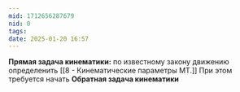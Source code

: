```yaml
---
mid: 1712656287679
nid: 0
tags: 
date: 2025-01-20 16:57
---
```

**Прямая задача кинематики:** по известному закону движению определенить [[8 - Кинематические параметры МТ.]] При этом требуется начать 
**Обратная задача кинематики**

